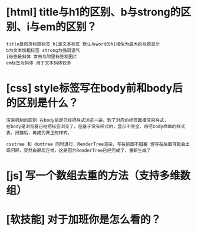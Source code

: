 # [html] title与h1的区别、b与strong的区别、i与em的区别？
    title是网页标题标签 h1是文本标签 默认与word的h1相似为最大的标题显示
    b为文本加粗标签 strong为强调语气
    i标签是斜体 常用与阿里标签和图片
    em标签为斜体 用于文本斜体较多
# [css] style标签写在body前和body后的区别是什么？
    渲染机制的区别 在body前是已经把样式浏览一遍，到了对应的标签直接渲染样式，
    在body是浏览器已经把标签浏览了，但基于没有样式的，显示不完全，再把body后面的样式表，扫描后，再成为真正的样式，

    csstree 和 domtree 同时进行，RenderTree渲染，写在前面不阻塞 但写在后面可能会出现闪屏，突然白屏后正常，这是因为RenderTree已经完成了，重新生成了
# [js] 写一个数组去重的方法（支持多维数组）
# [软技能] 对于加班你是怎么看的？